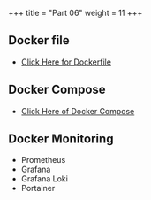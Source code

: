 +++
title = "Part 06"
weight = 11
+++


## Docker file 

- [Click Here for Dockerfile](https://getting-started-with-helm.selfstudy.life/dotnet/day01/index.html)

## Docker Compose
- [Click Here of Docker Compose](https://getting-started-with-helm.selfstudy.life/dotnet/day02/index.html)



## Docker Monitoring 
-  Prometheus
-  Grafana
-  Grafana Loki
-  Portainer